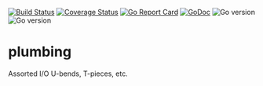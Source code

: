 [![Build Status](https://img.shields.io/github/workflow/status/bodgit/plumbing/build)](https://github.com/bodgit/plumbing/actions?query=workflow%3Abuild)
[![Coverage Status](https://coveralls.io/repos/github/bodgit/plumbing/badge.svg?branch=master)](https://coveralls.io/github/bodgit/plumbing?branch=master)
[![Go Report Card](https://goreportcard.com/badge/github.com/bodgit/plumbing)](https://goreportcard.com/report/github.com/bodgit/plumbing)
[![GoDoc](https://godoc.org/github.com/bodgit/plumbing?status.svg)](https://godoc.org/github.com/bodgit/plumbing)
![Go version](https://img.shields.io/badge/Go-1.18-brightgreen.svg)
![Go version](https://img.shields.io/badge/Go-1.17-brightgreen.svg)

plumbing
========

Assorted I/O U-bends, T-pieces, etc.
